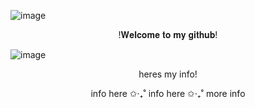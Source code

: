 ![image](https://media.discordapp.net/attachments/1287942798242222182/1340488479208898663/Patrick-Hockstetter-Henry-Bowers-It-2017.png?ex=67b28aae&is=67b1392e&hm=54bbaa585944ec209c287b4ecc880d71f391e39c2113e459c665fd32353a997e&=&format=webp&quality=lossless&width=1197&height=598)
<p align="center">
!𝐖𝐞𝐥𝐜𝐨𝐦𝐞 𝐭𝐨 𝐦𝐲 𝐠𝐢𝐭𝐡𝐮𝐛!
  
![image]([https://media.discordapp.net/attachments/1287942798242222182/1340493269586542673/image.png?ex=67b28f24&is=67b13da4&hm=b930c3ae72d385778f79b6df33b47855ec7313bb66ad29a61555de52bc1b9f21&=&format=webp&quality=lossless&width=788&height=303](https://media.discordapp.net/attachments/1287942798242222182/1340492575030902886/image.png?ex=67b28e7f&is=67b13cff&hm=02a70e492b0f31fbdad40631d659f61525f758730eddec70f9c2f039814dfe4e&=&format=webp&quality=lossless&width=973&height=598))

<p align="center">
heres my info!
<p align="center">
info here ✩‧₊˚ info here ✩‧₊˚ more info

